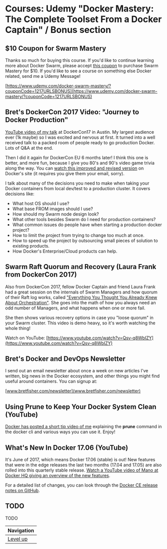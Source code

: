 # Courses: Udemy "Docker Mastery: The Complete Toolset From a Docker Captain" / Bonus section #

## $10 Coupon for Swarm Mastery ##

Thanks so much for buying this course. If you'd like to continue learning more about Docker Swarm, please accept [this coupon](https://www.udemy.com/docker-swarm-mastery/?couponCode=1217URLSBONUS) to purchase Swarm Mastery for $10. If you'd like to see a course on something else Docker related, send me a Udemy Message!

[https://www.udemy.com/docker-swarm-mastery/?couponCode=1217URLSBONUS](https://www.udemy.com/docker-swarm-mastery/?couponCode=1217URLSBONUS)

## Bret's DockerCon 2017 Video: "Journey to Docker Production" ##

[YouTube video of my talk](https://www.youtube.com/watch?v=ZdUcKtg84T8) at DockerCon17 in Austin. My largest audience ever (1k maybe) so I was excited and nervous at first. It turned into a well received talk to a packed room of people ready to go production Docker. Lots of Q&A at the end.

Then I did it again for DockerCon EU 6 months later! I think this one is better, and more fun, because I give you 80's and 90's video game trivia along the way. You can [watch this improved and revised version](https://dockercon.docker.com/watch/WdAeLaLuSCNQwEp61YVXUt) on Docker's site (it requires you give them your email, sorry).

I talk about many of the decisions you need to make when taking your Docker containers from local dev/test to a production cluster. It covers decisions like:

* What host OS should I use?
* What base FROM images should I use?
* How should my Swarm node design look?
* What other tools besides Swarm do I need for production containers?
* What common issues do people have when starting a production docker project?
* How to limit the project from trying to change too much at once.
* How to speed up the project by outsourcing small pieces of solution to existing products.
* How Docker's Enterprise/Cloud products can help.

## Swarm Raft Quorum and Recovery (Laura Frank from DockerCon 2017) ##

Also from DockerCon 2017, fellow Docker Captain and friend Laura Frank had a great session on the internals of Swarm Managers and how quorum of their Raft log works, called ["Everything You Thought You Already Knew About Orchestration"](https://www.youtube.com/watch?v=Qsv-q8WbIZY). She goes into the math of how you always need an odd number of Managers, and what happens when one or more fail.

She then shows various recovery options in case you "loose quorum" in your Swarm cluster. This video is demo heavy, so it's worth watching the whole thing!

Watch on YouTube: [https://www.youtube.com/watch?v=Qsv-q8WbIZY](https://www.youtube.com/watch?v=Qsv-q8WbIZY)

## Bret's Docker and DevOps Newsletter ##

I send out an email newsletter about once a week on new articles I've written, big news in the Docker ecosystem, and other things you might find useful around containers. You can signup at: 

[www.bretfisher.com/newsletter](www.bretfisher.com/newsletter)

## Using Prune to Keep Your Docker System Clean (YouTube) ##

[Docker has posted a short tip video of me](https://youtu.be/_4QzP7uwtvI) explaining the **prune** command in the docker cli and various ways you can use it. Enjoy!

## What's New In Docker 17.06 (YouTube) ##

It's June of 2017, which means Docker 17.06 (stable) is out!  New features that were in the edge releases the last two months (17.04 and 17.05) are also rolled into this quarterly stable release. [Watch a YouTube video of Mano at Docker HQ giving an overview of the new features](https://www.youtube.com/watch?v=-NeaXUGEK_g).

For a detailed list of changes, you can look through the [Docker CE release notes on GitHub](https://github.com/docker/docker-ce/releases).

## TODO ##

TODO

| Navigation               |
| ------------------------ |
| [Level up](../README.md) |
